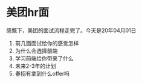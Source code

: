 # 美团hr面

感慨下，美团的面试流程走完了。今天是20年04月01日

1. 前几面面试给你的感觉怎样
2. 为什么会选择前端
3. 学习前端给你带来了什么
4. 未来2-3年的计划
5. 春招有拿到什么offer吗